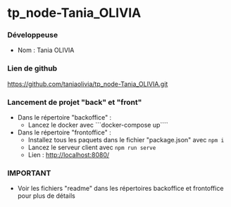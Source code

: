 # tp_node-Tania_OLIVIA

### Développeuse
- Nom : Tania OLIVIA

### Lien de github
<https://github.com/taniaolivia/tp_node-Tania_OLIVIA.git>

### Lancement de projet "back" et "front"
- Dans le répertoire "backoffice" :
  - Lancez le docker avec ```docker-compose up````
- Dans le répertoire "frontoffice" :
  - Installez tous les paquets dans le fichier "package.json" avec ```npm i```
  - Lancez le serveur client avec ```npm run serve```
  - Lien : <http://localhost:8080/>
  
 ### IMPORTANT
 - Voir les fichiers "readme" dans les répertoires backoffice et frontoffice pour plus de détails
